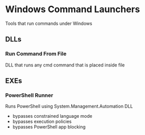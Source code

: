 # Windows Command Launchers

Tools that run commands under Windows

## DLLs

### Run Command From File

DLL that runs any cmd command that is placed inside file

## EXEs

### PowerShell Runner

Runs PowerShell using System.Management.Automation DLL

- bypasses constrained language mode
- bypasses execution policies
- bypasses PowerShell app blocking

